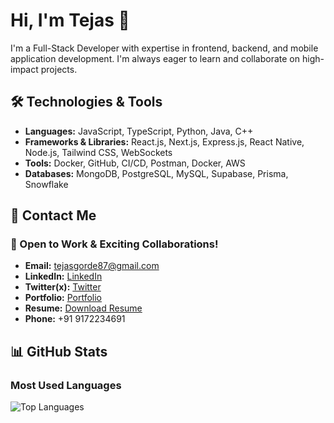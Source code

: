 # Hi, I'm Tejas 👋

I'm a Full-Stack Developer with expertise in frontend, backend, and mobile application development. I'm always eager to learn and collaborate on high-impact projects.

## 🛠 Technologies & Tools

- **Languages:** JavaScript, TypeScript, Python, Java, C++
- **Frameworks & Libraries:** React.js, Next.js, Express.js, React Native, Node.js, Tailwind CSS, WebSockets
- **Tools:** Docker, GitHub, CI/CD, Postman, Docker, AWS
- **Databases:** MongoDB, PostgreSQL, MySQL, Supabase, Prisma, Snowflake

## 📩 Contact Me

### 🚀 Open to Work & Exciting Collaborations!

- **Email:** tejasgorde87@gmail.com  
- **LinkedIn:** [LinkedIn](https://www.linkedin.com/in/tejas-gorde-63b464256/)  
- **Twitter(x):** [Twitter](https://x.com/tejas_87_)  
- **Portfolio:** [Portfolio](https://tejasportfolio-main.vercel.app/)  
- **Resume:** [Download Resume](https://drive.google.com/file/d/1uUWUhbi4iD9PLLkjUSL9MvLzdBIVd_2d/view?usp=sharinghttps://drive.google.com/file/d/1uUWUhbi4iD9PLLkjUSL9MvLzdBIVd_2d/view?usp=sharing)
- **Phone:**  +91 9172234691 


## 📊 GitHub Stats

### Most Used Languages

![Top Languages](https://github-readme-stats.vercel.app/api/top-langs/?username=TejasGorde67&layout=compact&theme=dark)








